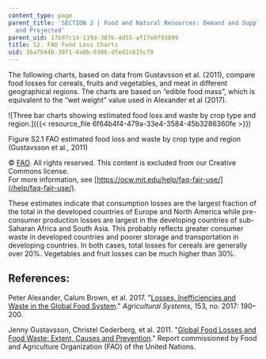 ```yaml
---
content_type: page
parent_title: 'SECTION 2 | Food and Natural Resources: Demand and Supply, Current
  and Projected'
parent_uid: 17b97c14-119d-387b-4d55-af17e0f93899
title: S2. FAO Food Loss Charts
uid: 36a7b44b-38f1-0a8b-6306-dfed1c615cf0
---
```


The following charts, based on data from Gustavsson et al. (2011), compare food losses for cereals, fruits and vegetables, and meat in different geographical regions. The charts are based on “edible food mass”, which is equivalent to the “wet weight” value used in Alexander et al (2017).

![Three bar charts showing estimated food loss and waste by crop type and region.]({{< resource_file 6f64b4f4-479a-33e4-3584-45b3286360fe >}})

Figure S2.1 FAO estimated food loss and waste by crop type and region (Gustavsson et al., 2011)

© [FAO](http://www.fao.org). All rights reserved. This content is excluded from our Creative Commons license.  
For more information, see [https://ocw.mit.edu/help/faq-fair-use/](/help/faq-fair-use/).

These estimates indicate that consumption losses are the largest fraction of the total in the developed countries of Europe and North America while pre-consumer production losses are largest in the developing countries of sub-Saharan Africa and South Asia. This probably reflects greater consumer waste in developed countries and poorer storage and transportation in developing countries. In both cases, total losses for cereals are generally over 20%. Vegetables and fruit losses can be much higher than 30%.

References:
-----------

Peter Alexander, Calum Brown, et al. 2017. "[Losses, Inefficiencies and Waste in the Global Food System](https://www.sciencedirect.com/science/article/pii/S0308521X16302384)." _Agricultural Systems_, 153, no. 2017: 190–200.

Jenny Gustavsson, Christel Cederberg, et al. 2011. "[Global Food Losses and Food Waste: Extent, Causes and Prevention](https://reliefweb.int/report/world/global-food-losses-and-food-waste-extent-causes-and-prevention)." Report commissioned by Food and Agriculture Organization (FAO) of the United Nations.